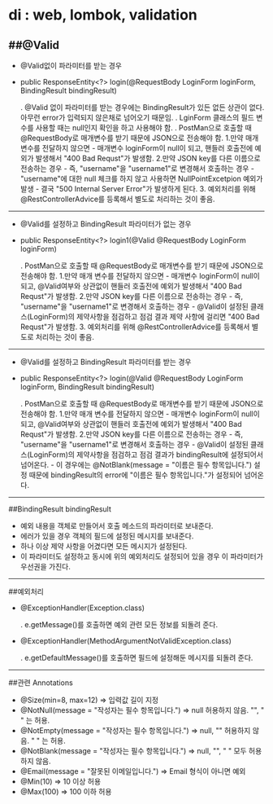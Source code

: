 # di : web, lombok, validation

##@Valid
---
- @Valid없이 파라미터를 받는 경우


- public ResponseEntity<?> login(@RequestBody LoginForm loginForm, BindingResult bindingResult)

	. @Valid 없이 파라미터를 받는 경우에는 BindingResult가 있든 없든 상관이 없다. 아무런 error가 입력되지 않은채로 넘어오기 때문임.
	. LginForm 클래스의 필드 변수를 사용할 때는 null인지 확인을 하고 사용해야 함.
	. PostMan으로 호출할 때 @RequestBody로 매개변수를 받기 때문에 JSON으로 전송해야 함.
		1.만약 매개 변수를 전달하지 않으면
			- 매개변수 loginForm이 null이 되고, 핸들러 호출전에 예외가 발생해서 "400 Bad Requst"가 발생함.
		2.만약 JSON key를 다른 이름으로 전송하는 경우
			- 즉, "username"을 "username1"로 변경해서 호출하는 경우
			- "username"에 대한 null 체크를 하지 않고 사용하면 NullPointExcetpion 예외가 발생
			- 결국 "500 Internal Server Error"가 발생하게 된다.
		3. 예외처리를 위해 @RestControllerAdvice를 등록해서 별도로 처리하는 것이 좋음.
---
- @Valid를 설정하고 BindingResult 파라미터가 없는 경우


- public ResponseEntity<?> login1(@Valid @RequestBody LoginForm loginForm)

	. PostMan으로 호출할 때 @RequestBody로 매개변수를 받기 때문에 JSON으로 전송해야 함.
		1.만약 매개 변수를 전달하지 않으면
			- 매개변수 loginForm이 null이 되고, @Valid여부와 상관없이 핸들러 호출전에 예외가 발생해서 "400 Bad Requst"가 발생함.
		2.만약 JSON key를 다른 이름으로 전송하는 경우
			- 즉, "username"을 "username1"로 변경해서 호출하는 경우
			- @Valid이 설정된 클래스(LoginForm)의 제약사항을 점검하고 점검 결과 제약 사항에 걸리면 "400 Bad Requst"가 발생함.
		3. 예외처리를 위해 @RestControllerAdvice를 등록해서 별도로 처리하는 것이 좋음.
---
- @Valid를 설정하고 BindingResult 파라미터를 받는 경우


- public ResponseEntity<?> login(@Valid @RequestBody LoginForm loginForm, BindingResult bindingResult)

	. PostMan으로 호출할 때 @RequestBody로 매개변수를 받기 때문에 JSON으로 전송해야 함.
		1.만약 매개 변수를 전달하지 않으면
			- 매개변수 loginForm이 null이 되고, @Valid여부와 상관없이 핸들러 호출전에 예외가 발생해서 "400 Bad Requst"가 발생함.
		2.만약 JSON key를 다른 이름으로 전송하는 경우
			- 즉, "username"을 "username1"로 변경해서 호출하는 경우
			- @Valid이 설정된 클래스(LoginForm)의 제약사항을 점검하고 점검 결과가 bindingResult에 설정되어서 넘어온다.
			- 이 경우에는 @NotBlank(message = "이름은 필수 항목입니다.") 설정 때문에 bindingResult의 error에 "이름은 필수 항목입니다."가 설정되어 넘어온다.

---
##BindingResult bindingResult

- 예외 내용을 객체로 만들어서 호출 메소드의 파라미터로 보내준다.
- 에러가 있을 경우 객체의 필드에 설정된 메시지를 보내준다.
- 하나 이상 제약 사항을 어겼다면 모든 메시지가 설정된다.
- 이 파라미터도 설정하고 동시에 위의 예외처리도 설정되어 있을 경우 이 파라미터가 우선권을 가진다.
	
---
##예외처리

- @ExceptionHandler(Exception.class)

	. e.getMessage()를 호출하면 예외 관련 모든 정보를 되돌려 준다.
	
- @ExceptionHandler(MethodArgumentNotValidException.class)
	
	. e.getDefaultMessage()를 호출하면 필드에 설정해둔 메시지를 되돌려 준다.
			
---
##관련 Annotations

- @Size(min=8, max=12)						=> 입력값 길이 지정
- @NotNull(message = "작성자는 필수 항목입니다.")	=> null 허용하지 않음. "", " " 는 허용.
- @NotEmpty(message = "작성자는 필수 항목입니다.")	=> null, "" 허용하지 않음. " " 는 허용.
- @NotBlank(message = "작성자는 필수 항목입니다.")	=> null, "", " " 모두 허용하지 않음.
- @Email(message = "잘못된 이메일입니다.")		=> Email 형식이 아니면 예외
- @Min(10)									=> 10 이상 허용
- @Max(100)									=> 100 이하 허용
